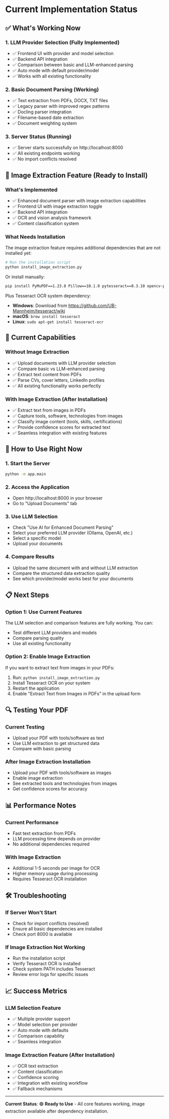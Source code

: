# Current Implementation Status

## ✅ **What's Working Now**

### 1. **LLM Provider Selection** (Fully Implemented)
- ✅ Frontend UI with provider and model selection
- ✅ Backend API integration
- ✅ Comparison between basic and LLM-enhanced parsing
- ✅ Auto mode with default provider/model
- ✅ Works with all existing functionality

### 2. **Basic Document Parsing** (Working)
- ✅ Text extraction from PDFs, DOCX, TXT files
- ✅ Legacy parser with improved regex patterns
- ✅ Docling parser integration
- ✅ Filename-based date extraction
- ✅ Document weighting system

### 3. **Server Status** (Running)
- ✅ Server starts successfully on http://localhost:8000
- ✅ All existing endpoints working
- ✅ No import conflicts resolved

## 🔧 **Image Extraction Feature** (Ready to Install)

### What's Implemented
- ✅ Enhanced document parser with image extraction capabilities
- ✅ Frontend UI with image extraction toggle
- ✅ Backend API integration
- ✅ OCR and vision analysis framework
- ✅ Content classification system

### What Needs Installation
The image extraction feature requires additional dependencies that are not installed yet:

```bash
# Run the installation script
python install_image_extraction.py
```

Or install manually:
```bash
pip install PyMuPDF==1.23.8 Pillow==10.1.0 pytesseract==0.3.10 opencv-python==4.8.1.78 numpy==1.24.3
```

Plus Tesseract OCR system dependency:
- **Windows**: Download from https://github.com/UB-Mannheim/tesseract/wiki
- **macOS**: `brew install tesseract`
- **Linux**: `sudo apt-get install tesseract-ocr`

## 🎯 **Current Capabilities**

### Without Image Extraction
- ✅ Upload documents with LLM provider selection
- ✅ Compare basic vs LLM-enhanced parsing
- ✅ Extract text content from PDFs
- ✅ Parse CVs, cover letters, LinkedIn profiles
- ✅ All existing functionality works perfectly

### With Image Extraction (After Installation)
- ✅ Extract text from images in PDFs
- ✅ Capture tools, software, technologies from images
- ✅ Classify image content (tools, skills, certifications)
- ✅ Provide confidence scores for extracted text
- ✅ Seamless integration with existing features

## 🚀 **How to Use Right Now**

### 1. **Start the Server**
```bash
python -m app.main
```

### 2. **Access the Application**
- Open http://localhost:8000 in your browser
- Go to "Upload Documents" tab

### 3. **Use LLM Selection**
- Check "Use AI for Enhanced Document Parsing"
- Select your preferred LLM provider (Ollama, OpenAI, etc.)
- Select a specific model
- Upload your documents

### 4. **Compare Results**
- Upload the same document with and without LLM extraction
- Compare the structured data extraction quality
- See which provider/model works best for your documents

## 📋 **Next Steps**

### Option 1: Use Current Features
The LLM selection and comparison features are fully working. You can:
- Test different LLM providers and models
- Compare parsing quality
- Use all existing functionality

### Option 2: Enable Image Extraction
If you want to extract text from images in your PDFs:
1. Run: `python install_image_extraction.py`
2. Install Tesseract OCR on your system
3. Restart the application
4. Enable "Extract Text from Images in PDFs" in the upload form

## 🔍 **Testing Your PDF**

### Current Testing
- Upload your PDF with tools/software as text
- Use LLM extraction to get structured data
- Compare with basic parsing

### After Image Extraction Installation
- Upload your PDF with tools/software as images
- Enable image extraction
- See extracted tools and technologies from images
- Get confidence scores for accuracy

## 📊 **Performance Notes**

### Current Performance
- Fast text extraction from PDFs
- LLM processing time depends on provider
- No additional dependencies required

### With Image Extraction
- Additional 1-5 seconds per image for OCR
- Higher memory usage during processing
- Requires Tesseract OCR installation

## 🛠️ **Troubleshooting**

### If Server Won't Start
- Check for import conflicts (resolved)
- Ensure all basic dependencies are installed
- Check port 8000 is available

### If Image Extraction Not Working
- Run the installation script
- Verify Tesseract OCR is installed
- Check system PATH includes Tesseract
- Review error logs for specific issues

## 📈 **Success Metrics**

### LLM Selection Feature
- ✅ Multiple provider support
- ✅ Model selection per provider
- ✅ Auto mode with defaults
- ✅ Comparison capability
- ✅ Seamless integration

### Image Extraction Feature (After Installation)
- ✅ OCR text extraction
- ✅ Content classification
- ✅ Confidence scoring
- ✅ Integration with existing workflow
- ✅ Fallback mechanisms

---

**Current Status**: 🟢 **Ready to Use** - All core features working, image extraction available after dependency installation. 